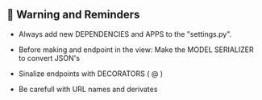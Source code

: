 ## 📌 Warning and Reminders

-   Always add new DEPENDENCIES and APPS to the "settings.py".

-   Before making and endpoint in the view: Make the MODEL SERIALIZER to convert JSON's

-   Sinalize endpoints with DECORATORS ( @ )

-   Be carefull with URL names and derivates
